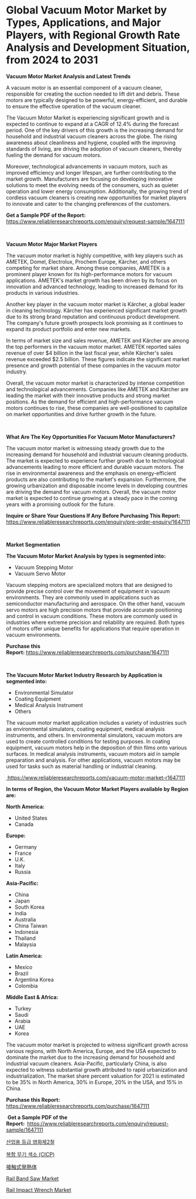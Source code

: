 <p><h1>Global Vacuum Motor Market by Types, Applications, and Major Players, with Regional Growth Rate Analysis and Development Situation, from 2024 to 2031</h1></p><p><strong>Vacuum Motor Market Analysis and Latest Trends</strong></p>
<p><p>A vacuum motor is an essential component of a vacuum cleaner, responsible for creating the suction needed to lift dirt and debris. These motors are typically designed to be powerful, energy-efficient, and durable to ensure the effective operation of the vacuum cleaner.</p><p>The Vacuum Motor Market is experiencing significant growth and is expected to continue to expand at a CAGR of 12.4% during the forecast period. One of the key drivers of this growth is the increasing demand for household and industrial vacuum cleaners across the globe. The rising awareness about cleanliness and hygiene, coupled with the improving standards of living, are driving the adoption of vacuum cleaners, thereby fueling the demand for vacuum motors.</p><p>Moreover, technological advancements in vacuum motors, such as improved efficiency and longer lifespan, are further contributing to the market growth. Manufacturers are focusing on developing innovative solutions to meet the evolving needs of the consumers, such as quieter operation and lower energy consumption. Additionally, the growing trend of cordless vacuum cleaners is creating new opportunities for market players to innovate and cater to the changing preferences of the customers.</p></p>
<p><strong>Get a Sample PDF of the Report:&nbsp;</strong> <a href="https://www.reliableresearchreports.com/enquiry/request-sample/1647111">https://www.reliableresearchreports.com/enquiry/request-sample/1647111</a></p>
<p>&nbsp;</p>
<p><strong>Vacuum Motor Major Market Players</strong></p>
<p><p>The vacuum motor market is highly competitive, with key players such as AMETEK, Domel, Electrolux, Prochem Europe, Kärcher, and others competing for market share. Among these companies, AMETEK is a prominent player known for its high-performance motors for vacuum applications. AMETEK's market growth has been driven by its focus on innovation and advanced technology, leading to increased demand for its products in various industries.</p><p>Another key player in the vacuum motor market is Kärcher, a global leader in cleaning technology. Kärcher has experienced significant market growth due to its strong brand reputation and continuous product development. The company's future growth prospects look promising as it continues to expand its product portfolio and enter new markets.</p><p>In terms of market size and sales revenue, AMETEK and Kärcher are among the top performers in the vacuum motor market. AMETEK reported sales revenue of over $4 billion in the last fiscal year, while Kärcher's sales revenue exceeded $2.5 billion. These figures indicate the significant market presence and growth potential of these companies in the vacuum motor industry.</p><p>Overall, the vacuum motor market is characterized by intense competition and technological advancements. Companies like AMETEK and Kärcher are leading the market with their innovative products and strong market positions. As the demand for efficient and high-performance vacuum motors continues to rise, these companies are well-positioned to capitalize on market opportunities and drive further growth in the future.</p></p>
<p>&nbsp;</p>
<p><strong>What Are The Key Opportunities For Vacuum Motor Manufacturers?</strong></p>
<p><p>The vacuum motor market is witnessing steady growth due to the increasing demand for household and industrial vacuum cleaning products. The market is expected to experience further growth due to technological advancements leading to more efficient and durable vacuum motors. The rise in environmental awareness and the emphasis on energy-efficient products are also contributing to the market's expansion. Furthermore, the growing urbanization and disposable income levels in developing countries are driving the demand for vacuum motors. Overall, the vacuum motor market is expected to continue growing at a steady pace in the coming years with a promising outlook for the future.</p></p>
<p><strong>Inquire or Share Your Questions If Any Before Purchasing This Report:</strong> <a href="https://www.reliableresearchreports.com/enquiry/pre-order-enquiry/1647111">https://www.reliableresearchreports.com/enquiry/pre-order-enquiry/1647111</a></p>
<p>&nbsp;</p>
<p><strong>Market Segmentation</strong></p>
<p><strong>The Vacuum Motor Market Analysis by types is segmented into:</strong></p>
<p><ul><li>Vacuum Stepping Motor</li><li>Vacuum Servo Motor</li></ul></p>
<p><p>Vacuum stepping motors are specialized motors that are designed to provide precise control over the movement of equipment in vacuum environments. They are commonly used in applications such as semiconductor manufacturing and aerospace. On the other hand, vacuum servo motors are high precision motors that provide accurate positioning and control in vacuum conditions. These motors are commonly used in industries where extreme precision and reliability are required. Both types of motors offer unique benefits for applications that require operation in vacuum environments.</p></p>
<p><strong>Purchase this Report:&nbsp;</strong><a href="https://www.reliableresearchreports.com/purchase/1647111">https://www.reliableresearchreports.com/purchase/1647111</a></p>
<p>&nbsp;</p>
<p><strong>The Vacuum Motor Market Industry Research by Application is segmented into:</strong></p>
<p><ul><li>Environmental Simulator</li><li>Coating Equipment</li><li>Medical Analysis Instrument</li><li>Others</li></ul></p>
<p><p>The vacuum motor market application includes a variety of industries such as environmental simulators, coating equipment, medical analysis instruments, and others. In environmental simulators, vacuum motors are used to create controlled conditions for testing purposes. In coating equipment, vacuum motors help in the deposition of thin films onto various surfaces. In medical analysis instruments, vacuum motors aid in sample preparation and analysis. For other applications, vacuum motors may be used for tasks such as material handling or industrial cleaning.</p></p>
<p><a href="https://www.reliableresearchreports.com/vacuum-motor-market-r1647111">&nbsp;https://www.reliableresearchreports.com/vacuum-motor-market-r1647111</a></p>
<p><strong>In terms of Region, the Vacuum Motor Market Players available by Region are:</strong></p>
<p>
    <p> <strong> North America: </strong>
        <ul>
            <li>United States</li>
            <li>Canada</li>
        </ul>
        </p> 
    <p> <strong> Europe: </strong>
        <ul>
            <li>Germany</li>
            <li>France</li>
            <li>U.K.</li>
            <li>Italy</li>
            <li>Russia</li>
        </ul>
        </p> 
    <p> <strong> Asia-Pacific: </strong>
        <ul>
            <li>China</li>
            <li>Japan</li>
            <li>South Korea</li>
            <li>India</li>
            <li>Australia</li>
            <li>China Taiwan</li>
            <li>Indonesia</li>
            <li>Thailand</li>
            <li>Malaysia</li>
        </ul>
        </p> 
    <p> <strong> Latin America: </strong>
        <ul>
            <li>Mexico</li>
            <li>Brazil</li>
            <li>Argentina Korea</li>
            <li>Colombia</li>
        </ul>
        </p> 
    <p> <strong> Middle East & Africa: </strong>
        <ul>
            <li>Turkey</li>
            <li>Saudi</li>
            <li>Arabia</li>
            <li>UAE</li>
            <li>Korea</li>
        </ul>
    </p>
    </p>
<p><p>The vacuum motor market is projected to witness significant growth across various regions, with North America, Europe, and the USA expected to dominate the market due to the increasing demand for household and industrial vacuum cleaners. Asia-Pacific, particularly China, is also expected to witness substantial growth attributed to rapid urbanization and industrialization. The market share percent valuation for 2021 is estimated to be 35% in North America, 30% in Europe, 20% in the USA, and 15% in China.</p></p>
<p><strong>Purchase this Report: </strong><a href="https://www.reliableresearchreports.com/purchase/1647111">https://www.reliableresearchreports.com/purchase/1647111</a></p>
<p>&nbsp;<strong>Get a Sample PDF of the Report:&nbsp;&nbsp;</strong><a href="https://www.reliableresearchreports.com/enquiry/request-sample/1647111">https://www.reliableresearchreports.com/enquiry/request-sample/1647111</a></p>
<p><strong></strong></p>
<p><p><a href="https://github.com/trmesnao7959541/Market-Research-Report-List-2/blob/main/1159328170448.md">산업용 등급 염화제2철</a></p><p><a href="https://github.com/OliverBarry1954/Market-Research-Report-List-1/blob/main/3379769170447.md">복합 무기 색소 (CICP)</a></p><p><a href="https://github.com/vlcostes/Market-Research-Report-List-2/blob/main/8380855158895.md">接触式発熱体</a></p><p><a href="https://github.com/Sherrillcrooksxa8i18ucf2m/Market-Research-Report-List-3/blob/main/rail-band-saw-market.md">Rail Band Saw Market</a></p><p><a href="https://github.com/AlysaLedner2023/Market-Research-Report-List-1/blob/main/rail-impact-wrench-market.md">Rail Impact Wrench Market</a></p></p>